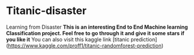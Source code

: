 # Titanic-disaster
Learning from Disaster
**This is an interesting End to End Machine learning  Classification project. Feel free to go through it and give it some stars if you like it**
You can also visit this  kaggle link [titanic prediction] (https://www.kaggle.com/proff1/titanic-randomforest-prediction)
